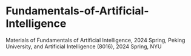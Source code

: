 # Fundamentals-of-Artificial-Intelligence
Materials of Fundamentals of Artificial Intelligence, 2024 Spring, Peking University, and Artificial Intelligence (8016), 2024 Spring, NYU
